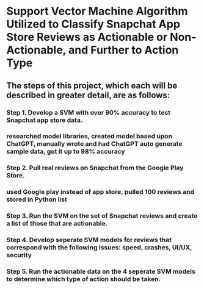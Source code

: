 # Support Vector Machine Algorithm Utilized to Classify Snapchat App Store Reviews as Actionable or Non-Actionable, and Further to Action Type

## The steps of this project, which each will be described in greater detail, are as follows:
### Step 1. Develop a SVM with over 90% accuracy to test Snapchat app store data.
### researched model libraries, created model based upon ChatGPT, manually wrote and had ChatGPT auto generate sample data, got it up to 98% accuracy

### Step 2. Pull real reviews on Snapchat from the Google Play Store.
### used Google play instead of app store, pulled 100 reviews and stored in Python list

### Step 3. Run the SVM on the set of Snapchat reviews and create a list of those that are actionable. 

### Step 4. Develop seperate SVM models for reviews that correspond with the following issues: speed, crashes, UI/UX, security

### Step 5. Run the actionable data on the 4 seperate SVM models to determine which type of action should be taken.


